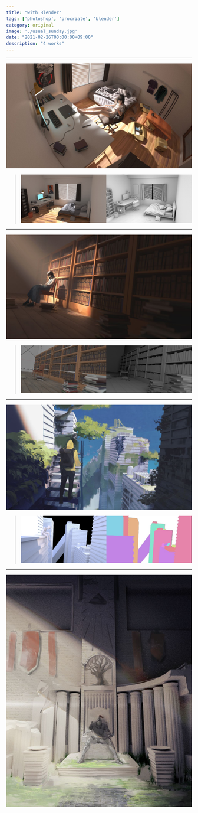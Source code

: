 ```yaml
---
title: "with Blender"
tags: ['photoshop', 'procriate', 'blender']
category: original
image: './usual_sunday.jpg'
date: "2021-02-26T00:00:00+09:00"
description: "4 works"
---
```


***





![](./usual_sunday.jpg)
> ![](./usual_sunday_.jpg)


***


![](./slumber.jpg)
> ![](./slumber_.jpg)

***


![](./devastated.jpg)
> ![](./devastated_.jpg)

***


![](./forgotten_warrior.jpg)